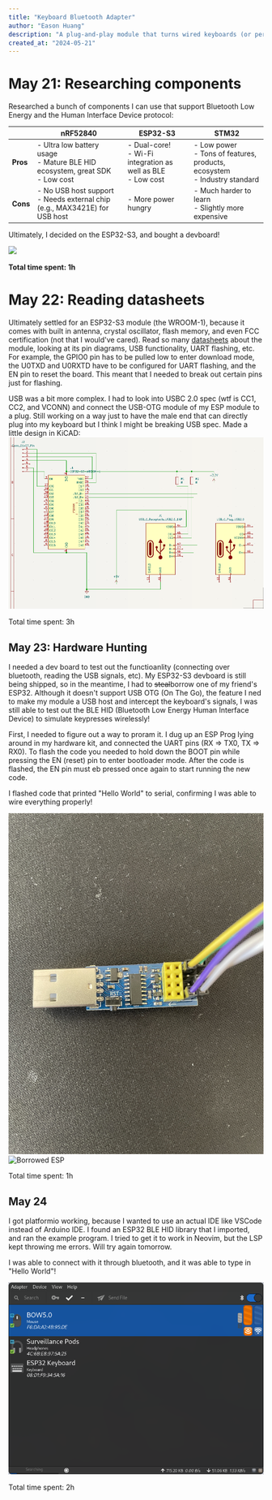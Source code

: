```yaml
---
title: "Keyboard Bluetooth Adapter"
author: "Eason Huang"
description: "A plug-and-play module that turns wired keyboards (or peripherals) into bluetooth devices!"
created_at: "2024-05-21"
---
```


# May 21: Researching components

Researched a bunch of components I can use that support Bluetooth Low Energy and the Human Interface Device protocol:

|        | **nRF52840**                                                   | **ESP32-S3**                                         | **STM32**                                                       |
|--------|----------------------------------------------------------------|------------------------------------------------------|-----------------------------------------------------------------|
| **Pros** | - Ultra low battery usage <br> - Mature BLE HID ecosystem, great SDK <br> - Low cost | - Dual-core! <br> - Wi-Fi integration as well as BLE <br> - Low cost | - Low power <br> - Tons of features, products, ecosystem <br> - Industry standard |
| **Cons** | - No USB host support <br> - Needs external chip (e.g., MAX3421E) for USB host | - More power hungry | - Much harder to learn <br> - Slightly more expensive |

Ultimately, I decided on the ESP32-S3, and bought a devboard!

<img src="https://m.media-amazon.com/images/I/61w5c+KenUL._AC_SL1500_.jpg" width="200">

**Total time spent: 1h**

# May 22: Reading datasheets

Ultimately settled for an ESP32-S3 module (the WROOM-1), because it comes with built in antenna, crystal oscillator, flash memory, and even FCC certification (not that I would've cared). Read so many [datasheets](https://www.espressif.com/sites/default/files/documentation/esp32-s3-wroom-1_wroom-1u_datasheet_en.pdf) about the module, looking at its pin diagrams, USB functionality, UART flashing, etc. For example, the GPIO0 pin has to be pulled low to enter download mode, the U0TXD and U0RXTD have to be configured for UART flashing, and the EN pin to reset the board. This meant that I needed to break out certain pins just for flashing.

USB was a bit more complex. I had to look into USBC 2.0 spec (wtf is CC1, CC2, and VCONN) and connect the USB-OTG module of my ESP module to a plug. Still working on a way just to have the male end that can directly plug into my keyboard but I think I might be breaking USB spec.
Made a little design in KiCAD:
![First Design](./first_design.png)

Total time spent: 3h

## May 23: Hardware Hunting

I needed a dev board to test out the functioanlity (connecting over bluetooth, reading the USB signals, etc). My ESP32-S3 devboard is still being shipped, so in the meantime, I had to ~~steal~~borrow one of my friend's ESP32. Although it doesn't support USB OTG (On The Go), the feature I ned to make my module a USB host and intercept the keyboard's signals, I was still able to test out the BLE HID (Bluetooth Low Energy Human Interface Device) to simulate keypresses wirelessly!

First, I needed to figure out a way to proram it. I dug up an ESP Prog lying around in my hardware kit, and connected the UART pins (RX => TX0, TX => RX0). To flash the code you needed to hold down the BOOT pin while pressing the EN (reset) pin to enter bootloader mode. After the code is flashed, the EN pin must eb pressed once again to start running the new code.

I flashed code that printed "Hello World" to serial, confirming I was able to wire everything properly!

![ESP PROG](./ESP-Prog.JPG)
![Borrowed ESP](./ESP32-devkit.JPG)

Total time spent: 1h

## May 24

I got platformio working, because I wanted to use an actual IDE like VSCode instead of Arduino IDE. I found an ESP32 BLE HID library that I imported, and ran the example program. I tried to get it to work in Neovim, but the LSP kept throwing me errors. Will try again tomorrow.

I was able to connect with it through bluetooth, and it was able to type in "Hello World"!

![Bluetooth Screen](./bluetooth_screen.png)

Total time spent: 2h